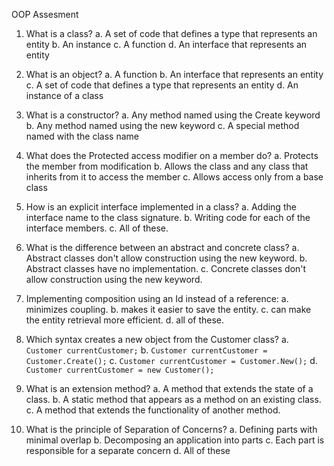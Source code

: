 OOP Assesment

1. What is a class?
  a. A set of code that defines a type that represents an entity
  b. An instance
  c. A function
  d. An interface that represents an entity

2. What is an object?
   a. A function
   b. An interface that represents an entity
   c. A set of code that defines a type that represents an entity
   d. An instance of a class

3. What is a constructor?
   a. Any method named using the Create keyword
   b. Any method named using the new keyword
   c. A special method named with the class name

4. What does the Protected access modifier on a member do?
   a. Protects the member from modification
   b. Allows the class and any class that inherits from it to access the member
   c. Allows access only from a base class

5. How is an explicit interface implemented in a class?
   a. Adding the interface name to the class signature.
   b. Writing code for each of the interface members.
   c. All of these.

6. What is the difference between an abstract and concrete class?
   a. Abstract classes don't allow construction using the new keyword.
   b. Abstract classes have no implementation.
   c. Concrete classes don't allow construction using the new keyword.

7. Implementing composition using an Id instead of a reference:
   a. minimizes coupling.
   b. makes it easier to save the entity.
   c. can make the entity retrieval more efficient.
   d. all of these.

8. Which syntax creates a new object from the Customer class?
   a. `Customer currentCustomer;`
   b. `Customer currentCustomer = Customer.Create();`
   c. `Customer currentCustomer = Customer.New();`
   d. `Customer currentCustomer = new Customer();`

9. What is an extension method?
   a. A method that extends the state of a class.
   b. A static method that appears as a method on an existing class.
   c. A method that extends the functionality of another method.
 
10. What is the principle of Separation of Concerns?
    a. Defining parts with minimal overlap
    b. Decomposing an application into parts
    c. Each part is responsible for a separate concern
    d. All of these



